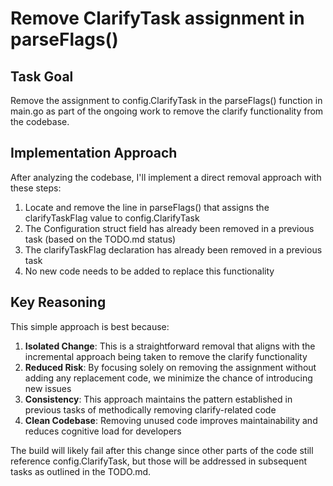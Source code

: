 # Remove ClarifyTask assignment in parseFlags()

## Task Goal
Remove the assignment to config.ClarifyTask in the parseFlags() function in main.go as part of the ongoing work to remove the clarify functionality from the codebase.

## Implementation Approach
After analyzing the codebase, I'll implement a direct removal approach with these steps:

1. Locate and remove the line in parseFlags() that assigns the clarifyTaskFlag value to config.ClarifyTask
2. The Configuration struct field has already been removed in a previous task (based on the TODO.md status)
3. The clarifyTaskFlag declaration has already been removed in a previous task
4. No new code needs to be added to replace this functionality

## Key Reasoning
This simple approach is best because:

1. **Isolated Change**: This is a straightforward removal that aligns with the incremental approach being taken to remove the clarify functionality
2. **Reduced Risk**: By focusing solely on removing the assignment without adding any replacement code, we minimize the chance of introducing new issues
3. **Consistency**: This approach maintains the pattern established in previous tasks of methodically removing clarify-related code
4. **Clean Codebase**: Removing unused code improves maintainability and reduces cognitive load for developers

The build will likely fail after this change since other parts of the code still reference config.ClarifyTask, but those will be addressed in subsequent tasks as outlined in the TODO.md.